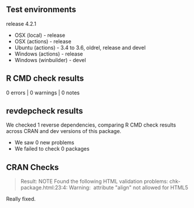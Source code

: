 ## Test environments

release 4.2.1

* OSX (local) - release
* OSX (actions) - release
* Ubuntu (actions) - 3.4 to 3.6, oldrel, release and devel
* Windows (actions) - release
* Windows (winbuilder) - devel

## R CMD check results

0 errors | 0 warnings | 0 notes

## revdepcheck results

We checked 1 reverse dependencies, comparing R CMD check results across CRAN and dev versions of this package.

 * We saw 0 new problems
 * We failed to check 0 packages
 
## CRAN Checks
 
> Result: NOTE 
>    Found the following HTML validation problems:
>    chk-package.html:23:4: Warning: <img> attribute "align" not allowed for HTML5 

Really fixed.
